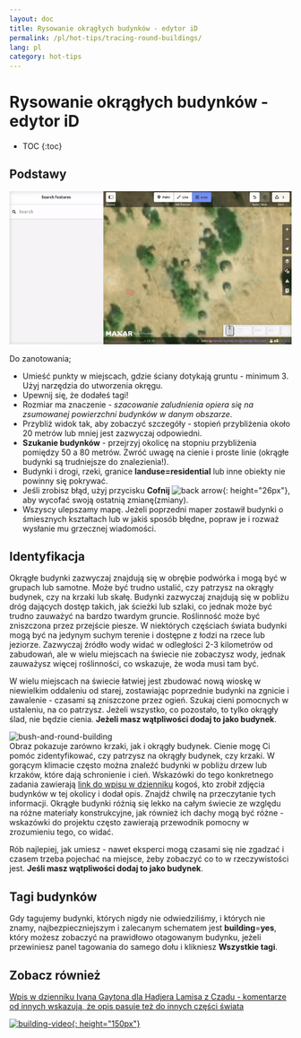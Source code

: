 ```yaml
---
layout: doc
title: Rysowanie okrągłych budynków - edytor iD
permalink: /pl/hot-tips/tracing-round-buildings/
lang: pl
category: hot-tips
---
```


Rysowanie okrągłych budynków - edytor iD
============

- TOC
{:toc}

Podstawy
----------

![Round Buildings][]  


Do zanotowania;  

- Umieść punkty w miejscach, gdzie ściany dotykają gruntu - minimum 3. Użyj narzędzia do utworzenia okręgu.  
- Upewnij się, że dodałeś tagi!  
- Rozmiar ma znaczenie - *szacowanie zaludnienia opiera się na zsumowanej powierzchni budynków w danym obszarze*.  
- Przybliż widok tak, aby zobaczyć szczegóły - stopień przybliżenia około 20 metrów lub mniej jest zazwyczaj odpowiedni.  
- **Szukanie budynków** - przejrzyj okolicę na stopniu przybliżenia pomiędzy 50 a 80 metrów. Zwróć uwagę na cienie i proste linie (okrągłe budynki są trudniejsze do znalezienia!).  
- Budynki i drogi, rzeki, granice **landuse=residential** lub inne obiekty nie powinny się pokrywać.  
- Jeśli zrobisz błąd, użyj przycisku **Cofnij** ![back arrow]{: height="26px"}, aby wycofać swoją ostatnią zmianę(zmiany).  
- Wszyscy ulepszamy mapę. Jeżeli poprzedni maper zostawił budynki o śmiesznych kształtach lub w jakiś sposób błędne, popraw je i rozważ wysłanie mu grzecznej wiadomości.  

Identyfikacja
---------------

Okrągłe budynki zazwyczaj znajdują się w obrębie podwórka i mogą być w grupach lub samotne. Może być trudno ustalić, czy patrzysz na okrągły budynek, czy na krzaki lub skałę. Budynki zazwyczaj znajdują się w pobliżu dróg dających dostęp takich, jak ścieżki lub szlaki, co jednak może być trudno zauważyć na bardzo twardym gruncie. Roślinność może być zniszczona przez przejście piesze. W niektórych częściach świata budynki mogą być na jedynym suchym terenie i dostępne z łodzi na rzece lub jeziorze. Zazwyczaj źródło wody widać w odległości 2-3 kilometrów od zabudowań, ale w wielu miejscach na świecie nie zobaczysz wody, jednak zauważysz więcej roślinności, co wskazuje, że woda musi tam być.  

W wielu miejscach na świecie łatwiej jest zbudować nową wioskę w niewielkim oddaleniu od starej, zostawiając poprzednie budynki na zgnicie i zawalenie - czasami są zniszczone przez ogień. Szukaj cieni pomocnych w ustaleniu, na co patrzysz. Jeżeli wszystko, co pozostało, to tylko okrągły ślad, nie będzie cienia. **Jeżeli masz wątpliwości dodaj to jako budynek**.  

![bush-and-round-building][]  
Obraz pokazuje zarówno krzaki, jak i okrągły budynek. Cienie mogę Ci pomóc zidentyfikować, czy patrzysz na okrągły budynek, czy krzaki. W gorącym klimacie często można znaleźć budynki w pobliżu drzew lub krzaków, które dają schronienie i cień. Wskazówki do tego konkretnego zadania zawierają [link do wpisu w dzienniku](https://www.openstreetmap.org/user/IvanGayton/diary/38612) kogoś, kto zrobił zdjęcia budynków w tej okolicy i dodał opis. Znajdź chwilę na przeczytanie tych informacji. Okrągłe budynki różnią się lekko na całym świecie ze względu na różne materiały konstrukcyjne, jak również ich dachy mogą być różne - wskazówki do projektu często zawierają przewodnik pomocny w zrozumieniu tego, co widać.  

Rób najlepiej, jak umiesz - nawet eksperci mogą czasami się nie zgadzać i czasem trzeba pojechać na miejsce, żeby zobaczyć co to w rzeczywistości jest. **Jeśli masz wątpliwości dodaj to jako budynek**.  

Tagi budynków
-------------

Gdy tagujemy budynki, których nigdy nie odwiedziliśmy, i których nie znamy, najbezpieczniejszym i zalecanym schematem jest **building**=**yes**, który możesz zobaczyć na prawidłowo otagowanym budynku, jeżeli przewiniesz panel tagowania do samego dołu i klikniesz **Wszystkie tagi**.

Zobacz również  
---------

[Wpis w dzienniku Ivana Gaytona dla Hadjera Lamisa z Czadu - komentarze od innych wskazują, że opis pasuje też do innych części świata](https://www.openstreetmap.org/user/IvanGayton/diary/38612)

[![building-video]{: height="150px"}](https://www.youtube.com/watch?v=VPJz-AucqF4&index=7&list=PLb9506_-6FMHZ3nwn9heri3xjQKrSq1hN "Samouczki wideo Humanitarian OpenStreetMap Team - Dodawanie budynku do OpenStreetMap")  


[keymon]:/images/hot-tips/keymon.png
[Round Buildings]: /images/hot-tips/round_building.gif "Przykład mapowania okrągłego budynku"
[bush-and-round-building]: /images/hot-tips/bush-and-round-building.png "Okrągły budynek obok krzaków"
[back arrow]: /images/beginner/back-arrow.png "Cofnij"
[building-video]: /images/hot-tips/building-video.png "Samouczki wideo Humanitarian OpenStreetMap Team - Dodawanie budynku do OpenStreetMap"